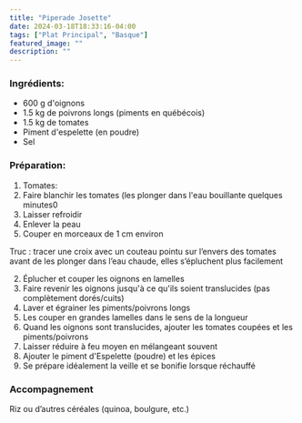 ```yaml
---
title: "Piperade Josette"
date: 2024-03-18T18:33:16-04:00
tags: ["Plat Principal", "Basque"]
featured_image: ""
description: ""
---
```


### Ingrédients:

- 600 g d'oignons
- 1.5 kg de poivrons longs (piments en québécois)
- 1.5 kg de tomates
- Piment d'espelette (en poudre)
- Sel

### Préparation:

1. Tomates:
 1. Faire blanchir les tomates (les plonger dans l'eau bouillante quelques minutes0
 2. Laisser refroidir
 3. Enlever la peau
 4. Couper en morceaux de 1 cm environ
    
Truc : tracer une croix avec un couteau pointu sur l’envers des tomates avant de les plonger dans l’eau chaude, elles s’épluchent plus facilement
    
2. Éplucher et couper les oignons en lamelles
 1. Faire revenir les oignons jusqu'à ce qu'ils soient translucides (pas complètement dorés/cuits)
3. Laver et égrainer les piments/poivrons longs
 1. Les couper en grandes lamelles dans le sens de la longueur
4.  Quand les oignons sont translucides, ajouter les tomates coupées et les piments/poivrons
5. Laisser réduire à feu moyen en mélangeant souvent
6. Ajouter le piment d'Espelette (poudre) et les épices
7. Se prépare idéalement la veille et se bonifie lorsque réchauffé

### Accompagnement

Riz ou d’autres céréales (quinoa, boulgure, etc.)
